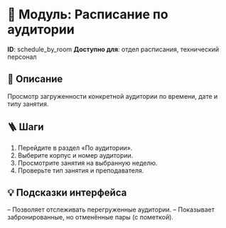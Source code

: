 # 📘 Модуль: Расписание по аудитории
**ID**: schedule_by_room
**Доступно для**: отдел расписания, технический персонал

## 📝 Описание
Просмотр загруженности конкретной аудитории по времени, дате и типу занятия.

## 🪜 Шаги
1. Перейдите в раздел «По аудитории».
2. Выберите корпус и номер аудитории.
3. Просмотрите занятия на выбранную неделю.
4. Проверьте тип занятия и преподавателя.

## 💡 Подсказки интерфейса
– Позволяет отслеживать перегруженные аудитории.
– Показывает забронированные, но отменённые пары (с пометкой).
